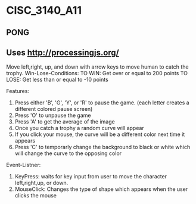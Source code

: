 # CISC_3140_A11
PONG
-------------------------------------------------------------------------------
Uses http://processingjs.org/
-------------------------------------------------------------------------------
Move left,right, up, and down with arrow keys to move human to catch the trophy.
Win-Lose-Conditions:
TO WIN: Get over or equal to 200 points
TO LOSE: Get less than or equal to -10 points 

Features:
1) Press either 'B', 'G', 'Y', or 'R' to pause the game. (each letter creates a different colored pause screen)
2) Press 'O' to unpause the game
3) Press 'A' to get the average of the image
4) Once you catch a trophy a random curve will appear
5) If you click your mouse, the curve will be a different color next time it appears
6) Press 'C' to temporarly change the background to black or white which will change the curve to the opposing color

Event-Listner:
1) KeyPress: waits for key input from user to move the character left,right,up, or down. 
2) MouseClick: Changes the type of shape which appears when the user clicks the mouse

